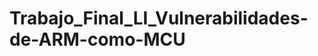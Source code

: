 # Trabajo_Final_LI_Vulnerabilidades-de-ARM-como-MCU


<p align="center">
<![](https://github.com/GarciaRosasIvan/Trabajo_Final_LI_Vulnerabilidades-de-ARM-como-MCU/blob/master/InicioREADMEGit.png)>
</p>
